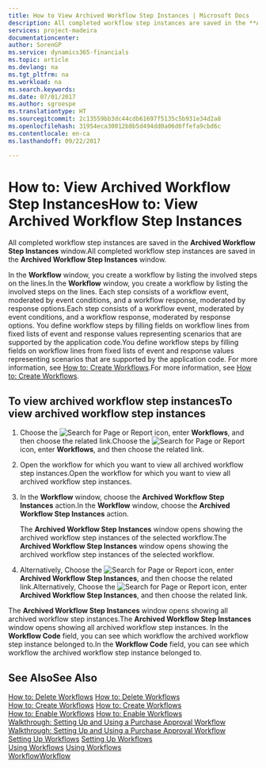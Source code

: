 ```yaml
---
title: How to View Archived Workflow Step Instances | Microsoft Docs
description: All completed workflow step instances are saved in the **Archived Workflow Step Instances** window.
services: project-madeira
documentationcenter: 
author: SorenGP
ms.service: dynamics365-financials
ms.topic: article
ms.devlang: na
ms.tgt_pltfrm: na
ms.workload: na
ms.search.keywords: 
ms.date: 07/01/2017
ms.author: sgroespe
ms.translationtype: HT
ms.sourcegitcommit: 2c13559bb3dc44cdb61697f5135c5b931e34d2a8
ms.openlocfilehash: 31954eca30012b8b5d494dd0a06d6ffefa9cbd6c
ms.contentlocale: en-ca
ms.lasthandoff: 09/22/2017

---
```

# <a name="how-to-view-archived-workflow-step-instances"></a><span data-ttu-id="c93c8-103">How to: View Archived Workflow Step Instances</span><span class="sxs-lookup"><span data-stu-id="c93c8-103">How to: View Archived Workflow Step Instances</span></span>
<span data-ttu-id="c93c8-104">All completed workflow step instances are saved in the **Archived Workflow Step Instances** window.</span><span class="sxs-lookup"><span data-stu-id="c93c8-104">All completed workflow step instances are saved in the **Archived Workflow Step Instances** window.</span></span>  

 <span data-ttu-id="c93c8-105">In the **Workflow** window, you create a workflow by listing the involved steps on the lines.</span><span class="sxs-lookup"><span data-stu-id="c93c8-105">In the **Workflow** window, you create a workflow by listing the involved steps on the lines.</span></span> <span data-ttu-id="c93c8-106">Each step consists of a workflow event, moderated by event conditions, and a workflow response, moderated by response options.</span><span class="sxs-lookup"><span data-stu-id="c93c8-106">Each step consists of a workflow event, moderated by event conditions, and a workflow response, moderated by response options.</span></span> <span data-ttu-id="c93c8-107">You define workflow steps by filling fields on workflow lines from fixed lists of event and response values representing scenarios that are supported by the application code.</span><span class="sxs-lookup"><span data-stu-id="c93c8-107">You define workflow steps by filling fields on workflow lines from fixed lists of event and response values representing scenarios that are supported by the application code.</span></span> <span data-ttu-id="c93c8-108">For more information, see [How to: Create Workflows](across-how-to-create-workflows.md).</span><span class="sxs-lookup"><span data-stu-id="c93c8-108">For more information, see [How to: Create Workflows](across-how-to-create-workflows.md).</span></span>  

## <a name="to-view-archived-workflow-step-instances"></a><span data-ttu-id="c93c8-109">To view archived workflow step instances</span><span class="sxs-lookup"><span data-stu-id="c93c8-109">To view archived workflow step instances</span></span>  
1.  <span data-ttu-id="c93c8-110">Choose the ![Search for Page or Report](media/ui-search/search_small.png "Search for Page or Report icon") icon, enter **Workflows**, and then choose the related link.</span><span class="sxs-lookup"><span data-stu-id="c93c8-110">Choose the ![Search for Page or Report](media/ui-search/search_small.png "Search for Page or Report icon") icon, enter **Workflows**, and then choose the related link.</span></span>  
2.  <span data-ttu-id="c93c8-111">Open the workflow for which you want to view all archived workflow step instances.</span><span class="sxs-lookup"><span data-stu-id="c93c8-111">Open the workflow for which you want to view all archived workflow step instances.</span></span>  
3.  <span data-ttu-id="c93c8-112">In the **Workflow** window, choose the **Archived Workflow Step Instances** action.</span><span class="sxs-lookup"><span data-stu-id="c93c8-112">In the **Workflow** window, choose the **Archived Workflow Step Instances** action.</span></span>  

    <span data-ttu-id="c93c8-113">The **Archived Workflow Step Instances** window opens showing the archived workflow step instances of the selected workflow.</span><span class="sxs-lookup"><span data-stu-id="c93c8-113">The **Archived Workflow Step Instances** window opens showing the archived workflow step instances of the selected workflow.</span></span>  
4.  <span data-ttu-id="c93c8-114">Alternatively, Choose the ![Search for Page or Report](media/ui-search/search_small.png "Search for Page or Report icon") icon, enter **Archived Workflow Step Instances**, and then choose the related link.</span><span class="sxs-lookup"><span data-stu-id="c93c8-114">Alternatively, Choose the ![Search for Page or Report](media/ui-search/search_small.png "Search for Page or Report icon") icon, enter **Archived Workflow Step Instances**, and then choose the related link.</span></span>  

<span data-ttu-id="c93c8-115">The **Archived Workflow Step Instances** window opens showing all archived workflow step instances.</span><span class="sxs-lookup"><span data-stu-id="c93c8-115">The **Archived Workflow Step Instances** window opens showing all archived workflow step instances.</span></span> <span data-ttu-id="c93c8-116">In the **Workflow Code** field, you can see which workflow the archived workflow step instance belonged to.</span><span class="sxs-lookup"><span data-stu-id="c93c8-116">In the **Workflow Code** field, you can see which workflow the archived workflow step instance belonged to.</span></span>  

## <a name="see-also"></a><span data-ttu-id="c93c8-117">See Also</span><span class="sxs-lookup"><span data-stu-id="c93c8-117">See Also</span></span>  
 <span data-ttu-id="c93c8-118">[How to: Delete Workflows](across-how-to-delete-workflows.md) </span><span class="sxs-lookup"><span data-stu-id="c93c8-118">[How to: Delete Workflows](across-how-to-delete-workflows.md) </span></span>  
 <span data-ttu-id="c93c8-119">[How to: Create Workflows](across-how-to-create-workflows.md) </span><span class="sxs-lookup"><span data-stu-id="c93c8-119">[How to: Create Workflows](across-how-to-create-workflows.md) </span></span>  
 <span data-ttu-id="c93c8-120">[How to: Enable Workflows](across-how-to-enable-workflows.md) </span><span class="sxs-lookup"><span data-stu-id="c93c8-120">[How to: Enable Workflows](across-how-to-enable-workflows.md) </span></span>  
 <span data-ttu-id="c93c8-121">[Walkthrough: Setting Up and Using a Purchase Approval Workflow](walkthrough-setting-up-and-using-a-purchase-approval-workflow.md) </span><span class="sxs-lookup"><span data-stu-id="c93c8-121">[Walkthrough: Setting Up and Using a Purchase Approval Workflow](walkthrough-setting-up-and-using-a-purchase-approval-workflow.md) </span></span>  
 <span data-ttu-id="c93c8-122">[Setting Up Workflows](across-set-up-workflows.md) </span><span class="sxs-lookup"><span data-stu-id="c93c8-122">[Setting Up Workflows](across-set-up-workflows.md) </span></span>  
 <span data-ttu-id="c93c8-123">[Using Workflows](across-use-workflows.md) </span><span class="sxs-lookup"><span data-stu-id="c93c8-123">[Using Workflows](across-use-workflows.md) </span></span>  
 [<span data-ttu-id="c93c8-124">Workflow</span><span class="sxs-lookup"><span data-stu-id="c93c8-124">Workflow</span></span>](across-workflow.md)

